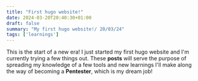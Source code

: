 ```yaml
---
title: "First hugo website!"
date: 2024-03-20T20:40:30+01:00
draft: false
summary: "My first hugo website!/ 20/03/24"
tags: ['learnings']
---
```

This is the start of a new era!
I just started my first hugo website and I'm currently trying a few things out.
These **posts** will serve the purpose of spreading my knowledge of a few tools and new learnings I'll make along the way of becoming a **Pentester**, which is my dream job!